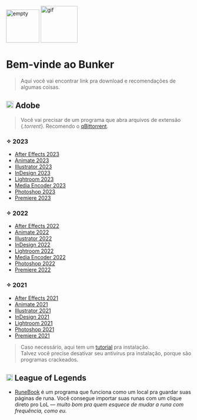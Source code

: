 <img src="https://www.becel.com.br/-/media/project/upfield/brands/becel-nl/becel-br/assets/sobre-becel/empty.png" alt="empty" width= 90> <img src="https://media2.giphy.com/media/lkKD88tfMkCwf6kPji/200w.webp" alt="gif" width= 100>

# Bem-vinde ao Bunker
  
> Aqui você vai encontrar link pra download e recomendações de algumas coisas.

## <img src="https://i.imgur.com/snigJlA.png" alt="empty" width= 20> Adobe
> Você vai precisar de um programa que abra arquivos de extensão {_.torrent_}. Recomendo o [qBittorrent](https://www.qbittorrent.org/download.php).
### ✧ 2023
- [After Effects 2023](https://drive.google.com/file/d/1rjae5waEyP0H1xlcCA5EzPG53-1W88d-/view?usp=share_link)
- [Animate 2023](https://drive.google.com/file/d/1mCvrJFlCs_AVM3JJajifyXbdtf8U1twE/view?usp=share_link)
- [Illustrator 2023](https://drive.google.com/file/d/1EKwYKd3BYphxtYA2XGxBJx3_aiwSqyNz/view?usp=share_link)
- [InDesign 2023](https://drive.google.com/file/d/1oQt9Z9sDyNZSlKypGOsBhDuf7zTnX2hZ/view?usp=share_link)
- [Lightroom 2023](https://drive.google.com/file/d/1exT84Dr5eycSI_xo1jzp6OaZqc6g1zXE/view?usp=share_link)
- [Media Encoder 2023](https://drive.google.com/file/d/1b2kA3owXljoNfDpeL4ctIrhRycnvF38D/view?usp=share_link)
- [Photoshop 2023](https://drive.google.com/file/d/1Fcoh2Nx2RIzCX2SAqzIxd9JiqjDVgMs6/view?usp=share_link)
- [Premiere 2023](https://drive.google.com/file/d/14FcNvVXyQZlqiPXdmhQxHbqX8UQ-7O_l/view?usp=share_link)
### ✧ 2022
- [After Effects 2022](https://drive.google.com/file/d/1Z0bys3_ZMisMtF6vMZRjiRiCMbHE2bQl/view?usp=sharing)
- [Animate 2022](https://drive.google.com/file/d/1s8LihiDZXP7uHzjses1wivze265b1F6q/view?usp=sharing)
- [Illustrator 2022](https://drive.google.com/file/d/1BiB0hHP8RSNdnQMuWnyb5C4MaBq2nhma/view?usp=sharing)
- [InDesign 2022](https://drive.google.com/file/d/1Pk5K2-m8iNLIm1NkuhzQWxoy1Iwo6Hl8/view?usp=sharing)
- [Lightroom 2022](https://drive.google.com/file/d/1Pk5K2-m8iNLIm1NkuhzQWxoy1Iwo6Hl8/view?usp=sharing)
- [Media Encoder 2022](https://drive.google.com/file/d/1nbV77V-WJ-04wsNMiiQHXO5q48e7IkWH/view?usp=sharing)
- [Photoshop 2022](https://drive.google.com/file/d/1Tcwo1C5xLqaA81-nh_RvTsP1pHyLov4R/view?usp=sharing)
- [Premiere 2022](https://drive.google.com/file/d/1rLhj39iuyfhSlrGSoskj1WQYabKxqLNj/view?usp=sharing)
### ✧ 2021
- [After Effects 2021](https://drive.google.com/file/d/1m2D-fG3ocH-U9NbW4Z77yNQPPm-Ff4T7/view?usp=sharing)
- [Animate 2021](https://drive.google.com/file/d/1RJghJLh1j4fR88ZyXDsqkeVUfAtNemOk/view?usp=sharing)
- [Illustrator 2021](https://drive.google.com/file/d/1wUdMtDcR-gaimeGLJEhsqfeNj1cGIO4c/view?usp=sharing)
- [InDesign 2021](https://drive.google.com/file/d/1TTFjjPFPwxJ7RF2rZmJFDkszxeIapOqq/view?usp=sharing)
- [Lightroom 2021](https://drive.google.com/file/d/1qXclIeviYXurfq6A7wfFjHlYy8VepMuG/view?usp=sharing)
- [Photoshop 2021](https://drive.google.com/file/d/1nWOGO4fUiKCK0VQo_afB28VEUMQeIDYA/view?usp=sharing)
- [Premiere 2021](https://drive.google.com/file/d/1mMattEWHV6ycJRDaP_MilWuk9VViDtg7/view?usp=sharing)
> Caso necessário, aqui tem um [tutorial](https://i.imgur.com/SBTM5BL.png) pra instalação.  
> Talvez você precise desativar seu antivírus pra instalação, porque são programas crackeados.

## <img src="https://i.imgur.com/l4WmFVZ.png" alt="empty" width= 18> League of Legends
- [RuneBook](https://github.com/OrangeNote/RuneBook/releases/tag/v1.8.11) é um programa que funciona como um local pra guardar suas páginas de runa. Você consegue importar suas runas com um clique direto pro LoL — _muito bom pra quem esquece de mudar a runa com frequência, como eu._
